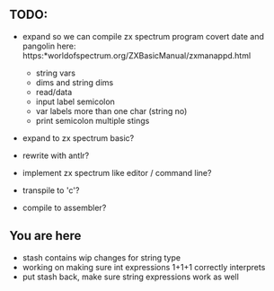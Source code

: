 
TODO:
-----
* expand so we can compile zx spectrum program covert date and pangolin here: https:*worldofspectrum.org/ZXBasicManual/zxmanappd.html
     * string vars
    * dims and string dims
    * read/data
    * input label semicolon
    * var labels more than one char (string no)
    * print semicolon multiple stings

* expand to zx spectrum basic?
* rewrite with antlr?
* implement zx spectrum like editor / command line?
* transpile to 'c'?
* compile to assembler?

You are here
------------
* stash contains wip changes for string type
* working on making sure int expressions 1+1+1 correctly interprets
* put stash back, make sure string expressions work as well
